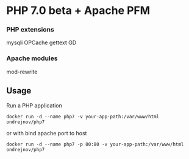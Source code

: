 # PHP 7.0 beta + Apache PFM

### PHP extensions
mysqli
OPCache
gettext
GD
### Apache modules
mod-rewrite
## Usage
Run a PHP application
```
docker run -d --name php7 -v your-app-path:/var/www/html ondrejnov/php7
```
or with bind apache port to host
```
docker run -d --name php7 -p 80:80 -v your-app-path:/var/www/html ondrejnov/php7
```